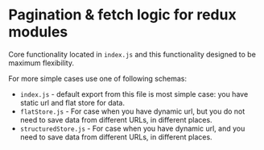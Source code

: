 # Pagination & fetch logic for redux modules

Core functionality located in `index.js` and this functionality designed to be maximum flexibility.

For more simple cases use one of following schemas:

* `index.js` - default export from this file is most simple case: you have static url and flat store for data.
* `flatStore.js` - For case when you have dynamic url,
  but you do not need to save data from different URLs, in different places.
* `structuredStore.js` - For case when you have dynamic url,
   and you need to save data from different URLs, in different places.
